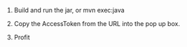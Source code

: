 1. Build and run the jar, or mvn exec:java

2. Copy the AccessToken from the URL into the pop up box.

3. Profit
